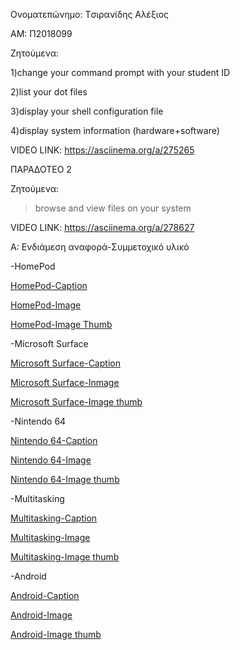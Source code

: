 Ονοματεπώνημο: Tσιρανίδης Αλέξιος 

ΑΜ: Π2018099 

Ζητούμενα: 

1)change your command prompt with your student ID 

2)list your dot files 

3)display your shell configuration file

4)display system information (hardware+software) 

VIDEO LINK: https://asciinema.org/a/275265




ΠΑΡΑΔΟΤΕΟ 2

Ζητούμενα:

>browse and view files on your system

VIDEO LINK: https://asciinema.org/a/278627


A: Ενδιάμεση αναφορά-Συμμετοχικό υλικό

-HomePod

 [HomePod-Caption](https://github.com/AlexisTsiranidis/gr/blob/gh-pages/_gallery/HomePod.md)
 
 [HomePod-Image](https://github.com/AlexisTsiranidis/gr/blob/gh-pages/images/HomePod.png)
 
 [HomePod-Image Thumb](https://github.com/AlexisTsiranidis/gr/blob/gh-pages/images/HomePod-thumb.png)
 
 
 -Microsoft Surface
 
 [Microsoft Surface-Caption](https://github.com/AlexisTsiranidis/gr/blob/gh-pages/_gallery/Microsoft%20Surface.md)
 
 [Microsoft Surface-Inmage](https://github.com/AlexisTsiranidis/gr/blob/gh-pages/images/Microsoft%20Surface.jpg)
 
 [Microsoft Surface-Image thumb](https://github.com/AlexisTsiranidis/gr/blob/gh-pages/images/Microsoft%20Surface-thumb.jpg)
 

-Nintendo 64
 
 [Nintendo 64-Caption](https://github.com/AlexisTsiranidis/gr/blob/gh-pages/_gallery/Nintendo%2064.md)
 
 [Nintendo 64-Image](https://github.com/AlexisTsiranidis/gr/blob/gh-pages/images/Nintendo%2064.jpg)

 [Nintendo 64-Image thumb](https://github.com/AlexisTsiranidis/gr/blob/gh-pages/images/Nintendo64-thumb.jpg)
 

-Multitasking
 
 [Multitasking-Caption](https://github.com/AlexisTsiranidis/gr/blob/gh-pages/_gallery/Multitasking.md)
 
 [Multitasking-Image](https://github.com/AlexisTsiranidis/gr/blob/gh-pages/images/Computer%20Multitasking.png)
 
 [Multitasking-Image thumb](https://github.com/AlexisTsiranidis/gr/blob/gh-pages/images/Computer%20Multitasking-thumb.png)
 

-Android
 
 [Android-Caption](https://github.com/AlexisTsiranidis/gr/blob/gh-pages/_gallery/Android.md)
 
 [Android-Image](https://github.com/AlexisTsiranidis/gr/blob/gh-pages/images/Android.jpeg)
 
 [Android-Image thumb](https://github.com/AlexisTsiranidis/gr/blob/gh-pages/images/Android-thumb.jpg)
